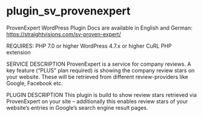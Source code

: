 # plugin_sv_provenexpert

ProvenExpert WordPress Plugin Docs are available in English and German: https://straightvisions.com/sv-proven-expert/

REQUIRES:
PHP 7.0 or higher
WordPress 4.7.x or higher
CuRL PHP extension

SERVICE DESCRIPTION
ProvenExpert is a service for company reviews. A key feature (“PLUS” plan required) is showing the company review stars on your website. These will be retrieved from different review-providers like Google, Facebook etc.

PLUGIN DESCRIPTION
This plugin is build to show review stars retrieved via ProvenExpert on your site – additionally this enables review stars of your website’s entries in Google’s search engine result pages.
